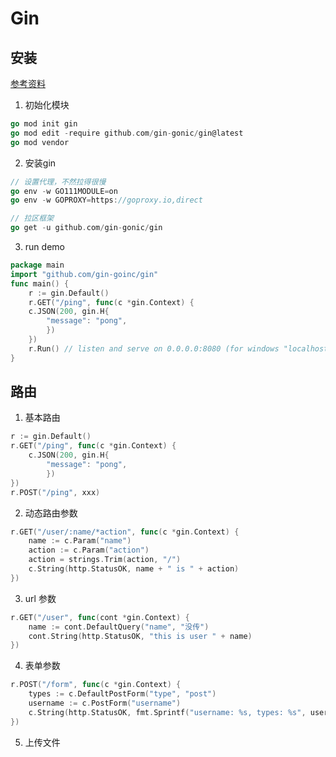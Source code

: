 # Gin

## 安装

[参考资料](https://www.topgoer.com/gin%E6%A1%86%E6%9E%B6/%E7%AE%80%E4%BB%8B.html)

1. 初始化模块

``` go
go mod init gin
go mod edit -require github.com/gin-gonic/gin@latest
go mod vendor
```

2. 安装gin

```go
// 设置代理，不然拉得很慢
go env -w GO111MODULE=on
go env -w GOPROXY=https://goproxy.io,direct

// 拉区框架
go get -u github.com/gin-gonic/gin
```

3. run demo

```go
package main
import "github.com/gin-goinc/gin"
func main() {
    r := gin.Default()
    r.GET("/ping", func(c *gin.Context) {
    c.JSON(200, gin.H{
        "message": "pong",
        })
    })
    r.Run() // listen and serve on 0.0.0.0:8080 (for windows "localhost:8080")
}
```

## 路由

1. 基本路由

```go
r := gin.Default()
r.GET("/ping", func(c *gin.Context) {
    c.JSON(200, gin.H{
        "message": "pong",
        })
})
r.POST("/ping", xxx)
```

2. 动态路由参数

```go
r.GET("/user/:name/*action", func(c *gin.Context) {
    name := c.Param("name")
    action := c.Param("action")
    action = strings.Trim(action, "/")
    c.String(http.StatusOK, name + " is " + action)
})
```

3. url 参数

```go
r.GET("/user", func(cont *gin.Context) {
    name := cont.DefaultQuery("name", "没传")
    cont.String(http.StatusOK, "this is user " + name)
})
```

4. 表单参数

```go
r.POST("/form", func(c *gin.Context) {
    types := c.DefaultPostForm("type", "post")
    username := c.PostForm("username")
    c.String(http.StatusOK, fmt.Sprintf("username: %s, types: %s", username, types))
})

```

5. 上传文件